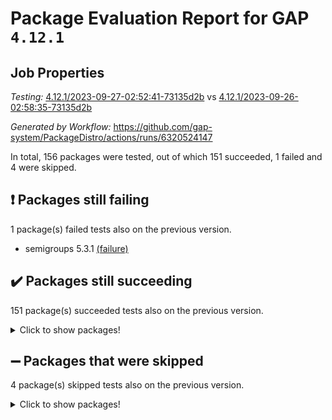 # Package Evaluation Report for GAP `4.12.1`

## Job Properties

*Testing:* [4.12.1/2023-09-27-02:52:41-73135d2b](https://github.com/gap-system/PackageDistro/blob/data/reports/4.12.1/2023-09-27-02:52:41-73135d2b) vs [4.12.1/2023-09-26-02:58:35-73135d2b](https://github.com/gap-system/PackageDistro/blob/data/reports/4.12.1/2023-09-26-02:58:35-73135d2b)

*Generated by Workflow:* https://github.com/gap-system/PackageDistro/actions/runs/6320524147

In total, 156 packages were tested, out of which 151 succeeded, 1 failed and 4 were skipped.

## :exclamation: Packages still failing

1 package(s) failed tests also on the previous version.
- semigroups 5.3.1 [(failure)](https://github.com/gap-system/PackageDistro/actions/runs/6320524147/job/17163590793)

## :heavy_check_mark: Packages still succeeding

151 package(s) succeeded tests also on the previous version.
<details><summary>Click to show packages!</summary>

- 4ti2interface 2023.02-04 [(success)](https://github.com/gap-system/PackageDistro/actions/runs/6320524147/job/17163572316)
- ace 5.6.2 [(success)](https://github.com/gap-system/PackageDistro/actions/runs/6320524147/job/17163572435)
- aclib 1.3.2 [(success)](https://github.com/gap-system/PackageDistro/actions/runs/6320524147/job/17163572553)
- agt 0.3.1 [(success)](https://github.com/gap-system/PackageDistro/actions/runs/6320524147/job/17163572667)
- alnuth 3.2.1 [(success)](https://github.com/gap-system/PackageDistro/actions/runs/6320524147/job/17163572785)
- anupq 3.3.0 [(success)](https://github.com/gap-system/PackageDistro/actions/runs/6320524147/job/17163572911)
- atlasrep 2.1.7 [(success)](https://github.com/gap-system/PackageDistro/actions/runs/6320524147/job/17163573103)
- autodoc 2023.06.19 [(success)](https://github.com/gap-system/PackageDistro/actions/runs/6320524147/job/17163574434)
- automata 1.15 [(success)](https://github.com/gap-system/PackageDistro/actions/runs/6320524147/job/17163574768)
- automgrp 1.3.2 [(success)](https://github.com/gap-system/PackageDistro/actions/runs/6320524147/job/17163574926)
- autpgrp 1.11 [(success)](https://github.com/gap-system/PackageDistro/actions/runs/6320524147/job/17163575934)
- cap 2023.09-09 [(success)](https://github.com/gap-system/PackageDistro/actions/runs/6320524147/job/17163576272)
- caratinterface 2.3.5 [(success)](https://github.com/gap-system/PackageDistro/actions/runs/6320524147/job/17163576403)
- cddinterface 2022.11.01 [(success)](https://github.com/gap-system/PackageDistro/actions/runs/6320524147/job/17163576527)
- circle 1.6.6 [(success)](https://github.com/gap-system/PackageDistro/actions/runs/6320524147/job/17163576721)
- classicpres 1.22 [(success)](https://github.com/gap-system/PackageDistro/actions/runs/6320524147/job/17163576902)
- cohomolo 1.6.11 [(success)](https://github.com/gap-system/PackageDistro/actions/runs/6320524147/job/17163577060)
- congruence 1.2.5 [(success)](https://github.com/gap-system/PackageDistro/actions/runs/6320524147/job/17163577237)
- corelg 1.56 [(success)](https://github.com/gap-system/PackageDistro/actions/runs/6320524147/job/17163577423)
- crime 1.6 [(success)](https://github.com/gap-system/PackageDistro/actions/runs/6320524147/job/17163577586)
- crisp 1.4.6 [(success)](https://github.com/gap-system/PackageDistro/actions/runs/6320524147/job/17163577753)
- crypting 0.10.4 [(success)](https://github.com/gap-system/PackageDistro/actions/runs/6320524147/job/17163577916)
- cryst 4.1.26 [(success)](https://github.com/gap-system/PackageDistro/actions/runs/6320524147/job/17163578114)
- crystcat 1.1.10 [(success)](https://github.com/gap-system/PackageDistro/actions/runs/6320524147/job/17163578301)
- ctbllib 1.3.6 [(success)](https://github.com/gap-system/PackageDistro/actions/runs/6320524147/job/17163578460)
- cubefree 1.19 [(success)](https://github.com/gap-system/PackageDistro/actions/runs/6320524147/job/17163578613)
- curlinterface 2.3.2 [(success)](https://github.com/gap-system/PackageDistro/actions/runs/6320524147/job/17163578797)
- cvec 2.8.1 [(success)](https://github.com/gap-system/PackageDistro/actions/runs/6320524147/job/17163578944)
- datastructures 0.3.0 [(success)](https://github.com/gap-system/PackageDistro/actions/runs/6320524147/job/17163579071)
- deepthought 1.0.6 [(success)](https://github.com/gap-system/PackageDistro/actions/runs/6320524147/job/17163579195)
- design 1.8 [(success)](https://github.com/gap-system/PackageDistro/actions/runs/6320524147/job/17163579303)
- difsets 2.3.1 [(success)](https://github.com/gap-system/PackageDistro/actions/runs/6320524147/job/17163579441)
- digraphs 1.6.3 [(success)](https://github.com/gap-system/PackageDistro/actions/runs/6320524147/job/17163579562)
- edim 1.3.7 [(success)](https://github.com/gap-system/PackageDistro/actions/runs/6320524147/job/17163579678)
- example 4.3.4 [(success)](https://github.com/gap-system/PackageDistro/actions/runs/6320524147/job/17163579818)
- examplesforhomalg 2023.08-02 [(success)](https://github.com/gap-system/PackageDistro/actions/runs/6320524147/job/17163579950)
- factint 1.6.3 [(success)](https://github.com/gap-system/PackageDistro/actions/runs/6320524147/job/17163580063)
- ferret 1.0.9 [(success)](https://github.com/gap-system/PackageDistro/actions/runs/6320524147/job/17163580179)
- fga 1.5.0 [(success)](https://github.com/gap-system/PackageDistro/actions/runs/6320524147/job/17163580297)
- fining 1.5.6 [(success)](https://github.com/gap-system/PackageDistro/actions/runs/6320524147/job/17163580406)
- float 1.0.3 [(success)](https://github.com/gap-system/PackageDistro/actions/runs/6320524147/job/17163580514)
- format 1.4.3 [(success)](https://github.com/gap-system/PackageDistro/actions/runs/6320524147/job/17163580610)
- forms 1.2.9 [(success)](https://github.com/gap-system/PackageDistro/actions/runs/6320524147/job/17163580718)
- fplsa 1.2.6 [(success)](https://github.com/gap-system/PackageDistro/actions/runs/6320524147/job/17163580829)
- fr 2.4.12 [(success)](https://github.com/gap-system/PackageDistro/actions/runs/6320524147/job/17163580912)
- francy 2.0.3 [(success)](https://github.com/gap-system/PackageDistro/actions/runs/6320524147/job/17163581028)
- fwtree 1.3 [(success)](https://github.com/gap-system/PackageDistro/actions/runs/6320524147/job/17163581144)
- gapdoc 1.6.6 [(success)](https://github.com/gap-system/PackageDistro/actions/runs/6320524147/job/17163581246)
- gauss 2023.02-04 [(success)](https://github.com/gap-system/PackageDistro/actions/runs/6320524147/job/17163581347)
- gaussforhomalg 2023.08-01 [(success)](https://github.com/gap-system/PackageDistro/actions/runs/6320524147/job/17163581478)
- gbnp 1.0.5 [(success)](https://github.com/gap-system/PackageDistro/actions/runs/6320524147/job/17163581569)
- generalizedmorphismsforcap 2023.08-02 [(success)](https://github.com/gap-system/PackageDistro/actions/runs/6320524147/job/17163581685)
- genss 1.6.8 [(success)](https://github.com/gap-system/PackageDistro/actions/runs/6320524147/job/17163581828)
- gradedmodules 2023.08-01 [(success)](https://github.com/gap-system/PackageDistro/actions/runs/6320524147/job/17163581914)
- gradedringforhomalg 2023.08-01 [(success)](https://github.com/gap-system/PackageDistro/actions/runs/6320524147/job/17163582000)
- grape 4.9.0 [(success)](https://github.com/gap-system/PackageDistro/actions/runs/6320524147/job/17163582089)
- groupoids 1.73 [(success)](https://github.com/gap-system/PackageDistro/actions/runs/6320524147/job/17163582183)
- grpconst 2.6.4 [(success)](https://github.com/gap-system/PackageDistro/actions/runs/6320524147/job/17163582266)
- guarana 0.96.3 [(success)](https://github.com/gap-system/PackageDistro/actions/runs/6320524147/job/17163582351)
- guava 3.18 [(success)](https://github.com/gap-system/PackageDistro/actions/runs/6320524147/job/17163582441)
- hap 1.58 [(success)](https://github.com/gap-system/PackageDistro/actions/runs/6320524147/job/17163582539)
- hapcryst 0.1.15 [(success)](https://github.com/gap-system/PackageDistro/actions/runs/6320524147/job/17163582648)
- hecke 1.5.3 [(success)](https://github.com/gap-system/PackageDistro/actions/runs/6320524147/job/17163582755)
- help 3.5 [(success)](https://github.com/gap-system/PackageDistro/actions/runs/6320524147/job/17163582868)
- homalg 2023.08-02 [(success)](https://github.com/gap-system/PackageDistro/actions/runs/6320524147/job/17163582981)
- homalgtocas 2023.08-01 [(success)](https://github.com/gap-system/PackageDistro/actions/runs/6320524147/job/17163583092)
- idrel 2.45 [(success)](https://github.com/gap-system/PackageDistro/actions/runs/6320524147/job/17163583219)
- images 1.3.1 [(success)](https://github.com/gap-system/PackageDistro/actions/runs/6320524147/job/17163583335)
- intpic 0.3.0 [(success)](https://github.com/gap-system/PackageDistro/actions/runs/6320524147/job/17163583453)
- io 4.8.1 [(success)](https://github.com/gap-system/PackageDistro/actions/runs/6320524147/job/17163583563)
- io_forhomalg 2023.02-04 [(success)](https://github.com/gap-system/PackageDistro/actions/runs/6320524147/job/17163583671)
- irredsol 1.4.4 [(success)](https://github.com/gap-system/PackageDistro/actions/runs/6320524147/job/17163583773)
- json 2.1.1 [(success)](https://github.com/gap-system/PackageDistro/actions/runs/6320524147/job/17163583885)
- jupyterkernel 1.5.0 [(success)](https://github.com/gap-system/PackageDistro/actions/runs/6320524147/job/17163584005)
- jupyterviz 1.5.6 [(success)](https://github.com/gap-system/PackageDistro/actions/runs/6320524147/job/17163584136)
- kan 1.36 [(success)](https://github.com/gap-system/PackageDistro/actions/runs/6320524147/job/17163584273)
- kbmag 1.5.11 [(success)](https://github.com/gap-system/PackageDistro/actions/runs/6320524147/job/17163584382)
- laguna 3.9.6 [(success)](https://github.com/gap-system/PackageDistro/actions/runs/6320524147/job/17163584515)
- liealgdb 2.2.1 [(success)](https://github.com/gap-system/PackageDistro/actions/runs/6320524147/job/17163584614)
- liepring 2.8 [(success)](https://github.com/gap-system/PackageDistro/actions/runs/6320524147/job/17163584711)
- liering 2.4.2 [(success)](https://github.com/gap-system/PackageDistro/actions/runs/6320524147/job/17163584821)
- linearalgebraforcap 2023.09-02 [(success)](https://github.com/gap-system/PackageDistro/actions/runs/6320524147/job/17163584938)
- localizeringforhomalg 2023.08-02 [(success)](https://github.com/gap-system/PackageDistro/actions/runs/6320524147/job/17163585050)
- loops 3.4.3 [(success)](https://github.com/gap-system/PackageDistro/actions/runs/6320524147/job/17163585157)
- lpres 1.0.3 [(success)](https://github.com/gap-system/PackageDistro/actions/runs/6320524147/job/17163585264)
- majoranaalgebras 1.5.1 [(success)](https://github.com/gap-system/PackageDistro/actions/runs/6320524147/job/17163585387)
- mapclass 1.4.6 [(success)](https://github.com/gap-system/PackageDistro/actions/runs/6320524147/job/17163585522)
- matgrp 0.70 [(success)](https://github.com/gap-system/PackageDistro/actions/runs/6320524147/job/17163585635)
- matricesforhomalg 2023.08-02 [(success)](https://github.com/gap-system/PackageDistro/actions/runs/6320524147/job/17163585734)
- modisom 2.5.4 [(success)](https://github.com/gap-system/PackageDistro/actions/runs/6320524147/job/17163585855)
- modulepresentationsforcap 2023.09-01 [(success)](https://github.com/gap-system/PackageDistro/actions/runs/6320524147/job/17163586011)
- modules 2023.08-02 [(success)](https://github.com/gap-system/PackageDistro/actions/runs/6320524147/job/17163586140)
- monoidalcategories 2023.08-11 [(success)](https://github.com/gap-system/PackageDistro/actions/runs/6320524147/job/17163586274)
- nconvex 2022.09-01 [(success)](https://github.com/gap-system/PackageDistro/actions/runs/6320524147/job/17163586430)
- nilmat 1.4.2 [(success)](https://github.com/gap-system/PackageDistro/actions/runs/6320524147/job/17163586624)
- nock 1.5 [(success)](https://github.com/gap-system/PackageDistro/actions/runs/6320524147/job/17163586792)
- normalizinterface 1.3.6 [(success)](https://github.com/gap-system/PackageDistro/actions/runs/6320524147/job/17163586975)
- nq 2.5.10 [(success)](https://github.com/gap-system/PackageDistro/actions/runs/6320524147/job/17163587120)
- numericalsgps 1.3.1 [(success)](https://github.com/gap-system/PackageDistro/actions/runs/6320524147/job/17163587256)
- openmath 11.5.3 [(success)](https://github.com/gap-system/PackageDistro/actions/runs/6320524147/job/17163587403)
- orb 4.9.0 [(success)](https://github.com/gap-system/PackageDistro/actions/runs/6320524147/job/17163587528)
- packagemanager 1.4.1 [(success)](https://github.com/gap-system/PackageDistro/actions/runs/6320524147/job/17163587679)
- patternclass 2.4.3 [(success)](https://github.com/gap-system/PackageDistro/actions/runs/6320524147/job/17163587849)
- permut 2.0.4 [(success)](https://github.com/gap-system/PackageDistro/actions/runs/6320524147/job/17163588007)
- polenta 1.3.10 [(success)](https://github.com/gap-system/PackageDistro/actions/runs/6320524147/job/17163588163)
- polymaking 0.8.6 [(success)](https://github.com/gap-system/PackageDistro/actions/runs/6320524147/job/17163588323)
- primgrp 3.4.4 [(success)](https://github.com/gap-system/PackageDistro/actions/runs/6320524147/job/17163588474)
- profiling 2.5.4 [(success)](https://github.com/gap-system/PackageDistro/actions/runs/6320524147/job/17163588636)
- qpa 1.34 [(success)](https://github.com/gap-system/PackageDistro/actions/runs/6320524147/job/17163588789)
- quagroup 1.8.3 [(success)](https://github.com/gap-system/PackageDistro/actions/runs/6320524147/job/17163588940)
- radiroot 2.9 [(success)](https://github.com/gap-system/PackageDistro/actions/runs/6320524147/job/17163589096)
- rcwa 4.7.1 [(success)](https://github.com/gap-system/PackageDistro/actions/runs/6320524147/job/17163589265)
- rds 1.8 [(success)](https://github.com/gap-system/PackageDistro/actions/runs/6320524147/job/17163589412)
- recog 1.4.2 [(success)](https://github.com/gap-system/PackageDistro/actions/runs/6320524147/job/17163589575)
- repndecomp 1.3.0 [(success)](https://github.com/gap-system/PackageDistro/actions/runs/6320524147/job/17163589743)
- repsn 3.1.1 [(success)](https://github.com/gap-system/PackageDistro/actions/runs/6320524147/job/17163589913)
- resclasses 4.7.3 [(success)](https://github.com/gap-system/PackageDistro/actions/runs/6320524147/job/17163590060)
- ringsforhomalg 2023.08-02 [(success)](https://github.com/gap-system/PackageDistro/actions/runs/6320524147/job/17163590225)
- sco 2023.08-01 [(success)](https://github.com/gap-system/PackageDistro/actions/runs/6320524147/job/17163590424)
- scscp 2.4.1 [(success)](https://github.com/gap-system/PackageDistro/actions/runs/6320524147/job/17163590590)
- sglppow 2.3 [(success)](https://github.com/gap-system/PackageDistro/actions/runs/6320524147/job/17163591000)
- sgpviz 0.999.5 [(success)](https://github.com/gap-system/PackageDistro/actions/runs/6320524147/job/17163591172)
- simpcomp 2.1.14 [(success)](https://github.com/gap-system/PackageDistro/actions/runs/6320524147/job/17163591325)
- singular 2023.02.09 [(success)](https://github.com/gap-system/PackageDistro/actions/runs/6320524147/job/17163591492)
- sl2reps 1.1 [(success)](https://github.com/gap-system/PackageDistro/actions/runs/6320524147/job/17163591648)
- sla 1.5.3 [(success)](https://github.com/gap-system/PackageDistro/actions/runs/6320524147/job/17163591800)
- smallgrp 1.5.3 [(success)](https://github.com/gap-system/PackageDistro/actions/runs/6320524147/job/17163591955)
- smallsemi 0.6.13 [(success)](https://github.com/gap-system/PackageDistro/actions/runs/6320524147/job/17163592107)
- sonata 2.9.6 [(success)](https://github.com/gap-system/PackageDistro/actions/runs/6320524147/job/17163592253)
- sophus 1.27 [(success)](https://github.com/gap-system/PackageDistro/actions/runs/6320524147/job/17163592418)
- sotgrps 1.2 [(success)](https://github.com/gap-system/PackageDistro/actions/runs/6320524147/job/17163592588)
- spinsym 1.5.2 [(success)](https://github.com/gap-system/PackageDistro/actions/runs/6320524147/job/17163592713)
- standardff 1.0 [(success)](https://github.com/gap-system/PackageDistro/actions/runs/6320524147/job/17163592844)
- symbcompcc 1.3.2 [(success)](https://github.com/gap-system/PackageDistro/actions/runs/6320524147/job/17163592967)
- thelma 1.3 [(success)](https://github.com/gap-system/PackageDistro/actions/runs/6320524147/job/17163593120)
- tomlib 1.2.9 [(success)](https://github.com/gap-system/PackageDistro/actions/runs/6320524147/job/17163593358)
- toolsforhomalg 2023.07-01 [(success)](https://github.com/gap-system/PackageDistro/actions/runs/6320524147/job/17163593508)
- toric 1.9.5 [(success)](https://github.com/gap-system/PackageDistro/actions/runs/6320524147/job/17163593638)
- toricvarieties 2022.07.13 [(success)](https://github.com/gap-system/PackageDistro/actions/runs/6320524147/job/17163593760)
- transgrp 3.6.4 [(success)](https://github.com/gap-system/PackageDistro/actions/runs/6320524147/job/17163593871)
- ugaly 4.1.3 [(success)](https://github.com/gap-system/PackageDistro/actions/runs/6320524147/job/17163593995)
- unipot 1.5 [(success)](https://github.com/gap-system/PackageDistro/actions/runs/6320524147/job/17163594095)
- unitlib 4.2.0 [(success)](https://github.com/gap-system/PackageDistro/actions/runs/6320524147/job/17163594218)
- utils 0.84 [(success)](https://github.com/gap-system/PackageDistro/actions/runs/6320524147/job/17163594351)
- uuid 0.7 [(success)](https://github.com/gap-system/PackageDistro/actions/runs/6320524147/job/17163594488)
- walrus 0.9991 [(success)](https://github.com/gap-system/PackageDistro/actions/runs/6320524147/job/17163594643)
- wedderga 4.10.4 [(success)](https://github.com/gap-system/PackageDistro/actions/runs/6320524147/job/17163594756)
- xmod 2.91 [(success)](https://github.com/gap-system/PackageDistro/actions/runs/6320524147/job/17163594893)
- xmodalg 1.23 [(success)](https://github.com/gap-system/PackageDistro/actions/runs/6320524147/job/17163595008)
- yangbaxter 0.10.3 [(success)](https://github.com/gap-system/PackageDistro/actions/runs/6320524147/job/17163595108)
- zeromqinterface 0.14 [(success)](https://github.com/gap-system/PackageDistro/actions/runs/6320524147/job/17163595242)
</details>

## :heavy_minus_sign: Packages that were skipped

4 package(s) skipped tests also on the previous version.
<details><summary>Click to show packages!</summary>

- browse 1.8.21 [(skipped)](https://github.com/gap-system/PackageDistro/actions/runs/6320524147/job/17163140531)
- itc 1.5.1 [(skipped)](https://github.com/gap-system/PackageDistro/actions/runs/6320524147/job/17163140531)
- polycyclic 2.16 [(skipped)](https://github.com/gap-system/PackageDistro/actions/runs/6320524147/job/17163140531)
- xgap 4.31 [(skipped)](https://github.com/gap-system/PackageDistro/actions/runs/6320524147/job/17163140531)
</details>

